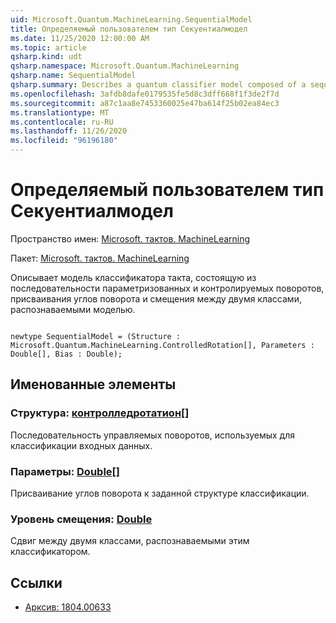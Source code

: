 ```yaml
---
uid: Microsoft.Quantum.MachineLearning.SequentialModel
title: Определяемый пользователем тип Секуентиалмодел
ms.date: 11/25/2020 12:00:00 AM
ms.topic: article
qsharp.kind: udt
qsharp.namespace: Microsoft.Quantum.MachineLearning
qsharp.name: SequentialModel
qsharp.summary: Describes a quantum classifier model composed of a sequence of parameterized and controlled rotations, an assignment of rotation angles, and a bias between the two classes recognized by the model.
ms.openlocfilehash: 3afdb8dafe0179535fe5d8c3dff668f1f3de2f7d
ms.sourcegitcommit: a87c1aa8e7453360025e47ba614f25b02ea84ec3
ms.translationtype: MT
ms.contentlocale: ru-RU
ms.lasthandoff: 11/26/2020
ms.locfileid: "96196180"
---
```

# <a name="sequentialmodel-user-defined-type"></a>Определяемый пользователем тип Секуентиалмодел

Пространство имен: [Microsoft. тактов. MachineLearning](xref:Microsoft.Quantum.MachineLearning)

Пакет: [Microsoft. тактов. MachineLearning](https://nuget.org/packages/Microsoft.Quantum.MachineLearning)


Описывает модель классификатора такта, состоящую из последовательности параметризованных и контролируемых поворотов, присваивания углов поворота и смещения между двумя классами, распознаваемыми моделью.

```qsharp

newtype SequentialModel = (Structure : Microsoft.Quantum.MachineLearning.ControlledRotation[], Parameters : Double[], Bias : Double);
```



## <a name="named-items"></a>Именованные элементы

### <a name="structure--controlledrotation"></a>Структура: [контролледротатион](xref:Microsoft.Quantum.MachineLearning.ControlledRotation)[]

Последовательность управляемых поворотов, используемых для классификации входных данных.
### <a name="parameters--double"></a>Параметры: [Double](xref:microsoft.quantum.lang-ref.double)[]

Присваивание углов поворота к заданной структуре классификации.
### <a name="bias--double"></a>Уровень смещения: [Double](xref:microsoft.quantum.lang-ref.double)

Сдвиг между двумя классами, распознаваемыми этим классификатором.

## <a name="references"></a>Ссылки

- [Арксив: 1804.00633](https://arxiv.org/abs/1804.00633)